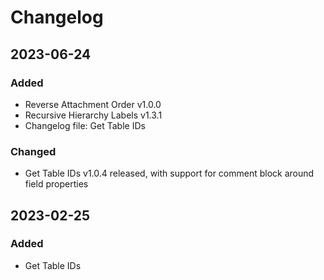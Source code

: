 # Changelog

## 2023-06-24
### Added
- Reverse Attachment Order v1.0.0
- Recursive Hierarchy Labels v1.3.1
- Changelog file: Get Table IDs

### Changed
- Get Table IDs v1.0.4 released, with support for comment block around field properties

## 2023-02-25
### Added
- Get Table IDs
